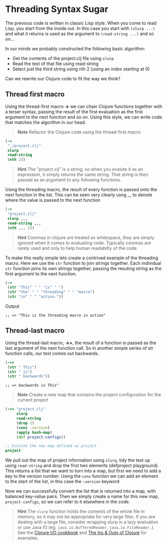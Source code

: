 # Threading Syntax Sugar


  The previous code is written in classic Lisp style.  When you come to read Lisp, you start from the inside out.  In this case you start with `(slurp ...)` and what it returns is used as the argument to `(read-string ...)` and so on...

  In our minds we probably constructed the following basic algorithm:
  * Get the contents of the project.clj file using `slurp`
  * Read the text of that file using read-string
  * Select just the third string using nth 2 (using an index starting at 0)


Can we rewrite our Clojure code to fit the way we think?


## Thread first macro

  Using the thread-first macro **->** we can chain Clojure functions together with a terser syntax, passing the result of the first evaluation as the first argument to the next function and so on.  Using this style, we can write code that matches the algorithm in our head.
  
> **Note** Refactor the Clojure code using the thread-first macro 

```clojure
(->
 "./project.clj"
 slurp
 read-string
 (nth 2))
```

> **Hint** The "project.clj" is a string, so when you evalute it as an expression, it simply returns the same string.  That string is then passed as an argument to any following functions.

 Using the threading macro, the result of every function is passed onto the next function in the list.  This can be seen very clearly usng ,,, to denote where the value is passed to the next function

```clojure
(->
 "project.clj"
 slurp ,,,
 read-string ,,,
 (nth ,,, 2))
```

> **Hint** Commas in clojure are treated as whitespace, they are simply ignored when it comes to evaluating code.  Typically commas are rarely used and only to help human readabilty of the code

To make this really simple lets create a contrived example of the threading macro.  Here we use the `str` function to join strings together.  Each individual `str` function joins its own strings together, passing the resuting string as the first argument to the next function.

```clojure
(->
 (str "This" " " "is" " ")
 (str "the" " " "threading" " " "macro")
 (str "in" " " "action."))
```

Output

```
;; => "This is the threading macro in action"
```

## Thread-last macro

  Using the thread-last macro, **->>**, the result of a function is passed as the last argument of the next function call.  So in another simple series of str function calls, our text comes out backwards.

```clojure
(->>
 (str " This")
 (str " is")
 (str " backwards"))
```

```
;; => backwards is This"
```

> **Note** Create a new map that contains the project configuration for the current project


```clojure
(->> "project.clj"
     slurp
     read-string
     (drop 2)
     (cons :version)
     (apply hash-map)
     (def project-configs))

;; Evalute the new map defined as project
project
```


  We pull out the map of project information using `slurp`, tidy the text up using `read-string` and drop the first two elements (defproject playground).  This returns a list that we want to turn into a map, but first we need to add a key to the version number.  Using the `cons` function we can add an element to the start of the list, in this case the `:version` keyword

  Now we can successfully convert the list that is returned into a map, with balanced key-value pairs.  Then we simply create a name for this new map, `project-configs`, so we can refer to it elsewhere in the code.



> **Hint** The `slurp` function holds the contents of the whole file in memory, so it may not be appropriate for very large files.  If you are dealing with a large file, consider wrapping slurp in a lazy evaluation or use Java IO (eg. `java.io.BufferedReader`, `java.io.FileReader.`).  See the [Clojure I/O cookbook](http://nakkaya.com/2010/06/15/clojure-io-cookbook/) and [The Ins & Outs of Clojure](http://blog.isaachodes.io/p/clojure-io-p1/) for examples.
